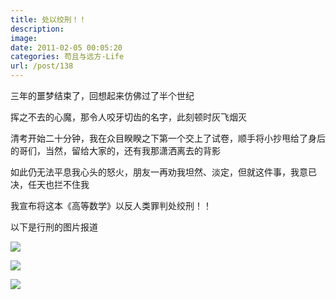 ```yaml
---
title: 处以绞刑！！
description: 
image: 
date: 2011-02-05 00:05:20
categories: 苟且与远方-Life
url: /post/138
---
```


三年的噩梦结束了，回想起来仿佛过了半个世纪

挥之不去的心魔，那令人咬牙切齿的名字，此刻顿时灰飞烟灭

清考开始二十分钟，我在众目睽睽之下第一个交上了试卷，顺手将小抄甩给了身后的哥们，当然，留给大家的，还有我那潇洒离去的背影

如此仍无法平息我心头的怒火，朋友一再劝我坦然、淡定，但就这件事，我意已决，任天也拦不住我

我宣布将这本《高等数学》以反人类罪判处绞刑！！

以下是行刑的图片报道

![](https://cdn.victor42.work/posts/2011-02/02-05/1.jpg)

![](https://cdn.victor42.work/posts/2011-02/02-05/2.jpg)

![](https://cdn.victor42.work/posts/2011-02/02-05/3.jpg)
